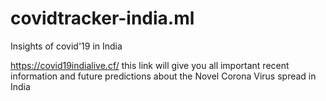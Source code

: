 # covidtracker-india.ml
Insights of covid'19 in India

https://covid19indialive.cf/ this link will give you all important recent information and future predictions about the Novel Corona Virus spread in India
